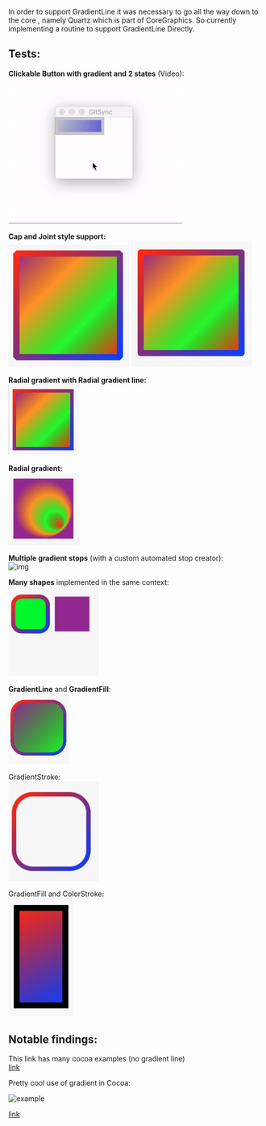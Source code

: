 In order to support GradientLine it was necessary to go all the way down to the core , namely Quartz which is part of CoreGraphics. So currently implementing a routine to support GradientLine Directly.<!--more-->  
## Tests:

**Clickable Button with gradient and 2 states**  (Video):  
<a href="https://vimeo.com/144772908"><img width="345" alt="Vimeo video" src="https://raw.githubusercontent.com/stylekit/img/master/giphy23e23e.gif"></a> 

**Cap and Joint style support:**  
<img width="240" alt="img" src="https://raw.githubusercontent.com/stylekit/img/master/bevel234234.png">
<img width="240" alt="img" src="https://raw.githubusercontent.com/stylekit/img/master/round12493024.png"> 
 
**Radial gradient with Radial gradient line:**  
<img width="140" alt="img" src="https://raw.githubusercontent.com/stylekit/img/master/Screen Shot 2015-11-05 at 08.50.10.png">  

**Radial gradient:**   
<img width="140" alt="img" src="https://raw.githubusercontent.com/stylekit/img/master/Screen%20Shot%202015-11-05%20at%2008.07.28.png">

**Multiple gradient stops** (with a custom automated stop creator):  
<img width="120" alt="img" src="https://raw.githubusercontent.com/stylekit/img/master/Screen%20Shot%202015-11-05%20at%2006.58.46.png">

**Many shapes** implemented in the same context:  
<img width="180" alt="img" src="https://raw.githubusercontent.com/stylekit/img/master/Screen%20Shot%202015-11-04%20at%2018.19.32.png">

**GradientLine** and **GradientFill**:  
<img width="120" alt="img" src="https://raw.githubusercontent.com/stylekit/img/master/Screen%20Shot%202015-11-04%20at%2017.46.13.png">

GradientStroke:  
<img width="180" alt="img" src="https://raw.githubusercontent.com/stylekit/img/master/Screen%20Shot%202015-11-04%20at%2017.31.46.png">

GradientFill and ColorStroke:  
<img width="130" alt="img" src="https://raw.githubusercontent.com/stylekit/img/master/Screen%20Shot%202015-11-04%20at%2016.27.03.png">

## Notable findings:

This link has many cocoa examples (no gradient line)  
[link](http://www.knowstack.com/cocoa_drawing/) 

Pretty cool use of gradient in Cocoa:  

![example](http://lh4.ggpht.com/_gfktUGS0ov0/TUaT-TIUIbI/AAAAAAAAAqk/ulwdPURSfL4/iconapp.png?imgmax=800) 

[link](http://www.cocoawithlove.com/2011/01/advanced-drawing-using-appkit.html) 